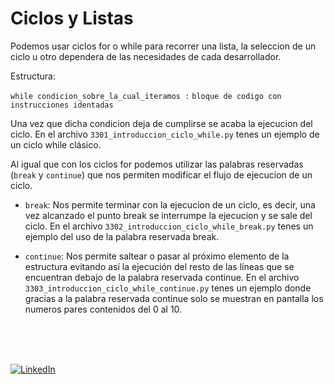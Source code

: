 # Ciclos y Listas

Podemos usar ciclos for o while para recorrer una lista, la seleccion de un ciclo u otro dependera de las necesidades de cada desarrollador.



Estructura:

`while condicion_sobre_la_cual_iteramos :`
    `bloque de codigo con instrucciones identadas`

Una vez que dicha condicion deja de cumplirse se acaba la ejecucion del ciclo. En el archivo `3301_introduccion_ciclo_while.py` tenes un ejemplo de un ciclo while clásico.

Al igual que con los ciclos for podemos utilizar las palabras reservadas (`break` y `continue`) que nos permiten modificar el flujo de ejecucion de un ciclo.
* `break`: Nos permite terminar con la ejecucion de un ciclo, es decir, una vez alcanzado el punto break se interrumpe la ejecucion y se sale del ciclo.
En el archivo `3302_introduccion_ciclo_while_break.py` tenes un ejemplo del uso de la palabra reservada break.

* `continue`: Nos permite saltear o pasar al próximo elemento de la estructura evitando así la ejecución del resto de las líneas que se encuentran debajo de la palabra reservada continue.
En el archivo `3303_introduccion_ciclo_while_continue.py` tenes un ejemplo donde gracias a la palabra reservada continue solo se muestran en pantalla los numeros pares contenidos del 0 al 10.

<br>
<br>
<br>

[![LinkedIn](https://img.shields.io/badge/LinkedIn-Martin_Ferraguti-0077B5?style=for-the-badge&logo=linkedin&logoColor=white&labelColor=101010)](https://www.linkedin.com/in/martin-ferraguti/)